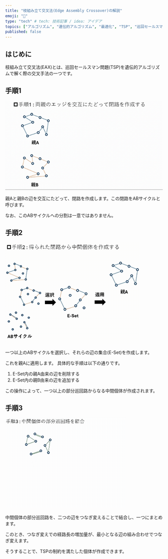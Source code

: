 ```yaml
---
title: "枝組み立て交叉法(Edge Assembly Crossover)の解説"
emoji: "🧬"
type: "tech" # tech: 技術記事 / idea: アイデア
topics: ["アルゴリズム", "遺伝的アルゴリズム", "最適化", "TSP", "巡回セールスマン問題"]
published: false
---
```

## はじめに

枝組み立て交叉法(EAX)とは、巡回セールスマン問題(TSP)を遺伝的アルゴリズムで解く際の交叉手法の一つです。

## 手順1

![](/images/EAX_1.gif)

親Aと親Bの辺を交互にたどって、閉路を作成します。この閉路をABサイクルと呼びます。

なお、このABサイクルへの分割は一意ではありません。

## 手順2

![](/images/EAX_2.gif)

一つ以上のABサイクルを選択し、それらの辺の集合(E-Set)を作成します。

これを親Aに適用します。
具体的な手順は以下の通りです。
1. E-Set内の親A由来の辺を削除する
2. E-Set内の親B由来の辺を追加する

この操作によって、一つ以上の部分巡回路からなる中間個体が作成されます。

## 手順3

![](/images/EAX_3.gif)

中間個体の部分巡回路を、二つの辺をつなぎ変えることで結合し、一つにまとめます。

このとき、つなぎ変えでの経路長の増加量が、最小となる辺の組み合わせでつなぎ変えます。

そうすることで、TSPの制約を満たした個体が作成できます。
